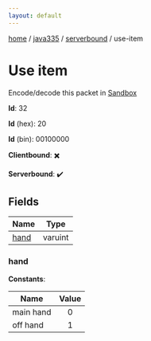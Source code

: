 ```yaml
---
layout: default
---
```


[home](/)  /  [java335](/protocol/java335)  /  [serverbound](/protocol/java335/serverbound)  /  use-item

# Use item

Encode/decode this packet in [Sandbox](../../../sandbox/java335#serverbound.use_item)

**Id**: 32

**Id** (hex): 20

**Id** (bin): 00100000

**Clientbound**: ✖️

**Serverbound**: ✔️

## Fields

Name | Type
---|---
[hand](#hand) | varuint

### hand

**Constants**:

Name | Value
---|:---:
main hand | 0
off hand | 1
